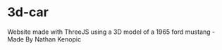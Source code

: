 # 3d-car
Website made with ThreeJS using a 3D model of a 1965 ford mustang - Made By Nathan Kenopic
